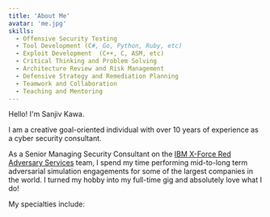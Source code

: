 ```yaml
---
title: 'About Me'
avatar: 'me.jpg'
skills:
  - Offensive Security Testing
  - Tool Development (C#, Go, Python, Ruby, etc)
  - Exploit Development  (C++, C, ASM, etc)
  - Critical Thinking and Problem Solving
  - Architecture Review and Risk Management
  - Defensive Strategy and Remediation Planning
  - Teamwork and Collaboration
  - Teaching and Mentoring
---
```


Hello! I'm Sanjiv Kawa. 

I am a creative goal-oriented individual with over 10 years of experience as a cyber security consultant. 

As a Senior Managing Security Consultant on the [IBM X-Force Red Adversary Services](https://www.ibm.com/services/adversary-simulation) team, I spend my time performing mid-to-long term adversarial simulation engagements for some of the largest companies in the world. I turned my hobby into my full-time gig and absolutely love what I do!

My specialties include: